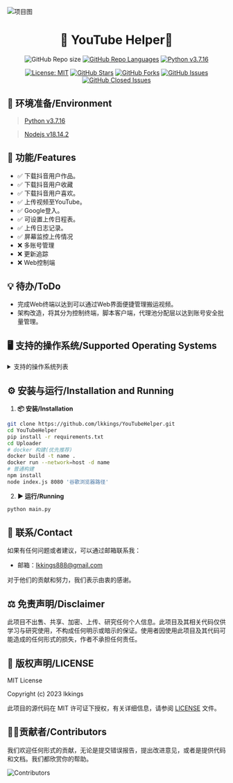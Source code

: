 
![项目图]()

<h1 align="center">🎉 YouTube Helper🎉</h1>
<div align="center">

![GitHub Repo size](https://img.shields.io/github/repo-size/lkkings/YouTubeHelper?style=for-the-badge&color=3cb371)
[![GitHub Repo Languages](https://img.shields.io/github/languages/top/lkkings/YouTubeHelper?style=for-the-badge)](https://github.com/BeyondDimension/SteamTools/search?l=c%23)
[![Python v3.7.16](https://img.shields.io/badge/python-v3.7.16-orange?style=for-the-badge)](https://github.com/lkkings/YouTubeHelper.git)

[![License: MIT](https://img.shields.io/badge/License-MIT-yellow.svg)](https://opensource.org/licenses/MIT)
[![GitHub Stars](https://img.shields.io/github/stars/lkkings/YouTubeHelper?style=social)](https://github.com/lkkings/YouTubeHelper.git)
[![GitHub Forks](https://img.shields.io/github/forks/lkkings/YouTubeHelper?style=social)](https://github.com/lkkings/YouTubeHelper.git)
[![GitHub Issues](https://img.shields.io/github/issues/lkkings/YouTubeHelper?style=social)](https://github.com/lkkings/YouTubeHelper.git)
[![GitHub Closed Issues](https://img.shields.io/github/issues-closed/lkkings/YouTubeHelper?style=social)](https://github.com/lkkings/YouTubeHelper.git)


</div>


## 🚀 环境准备/Environment

> [Python v3.7.16](https://www.python.org/ftp/python/3.7.16)


> [Nodejs v18.14.2](https://nodejs.org/dist/v18.14.2/)

## 🧰 功能/Features
- ✅ 下载抖音用户作品。
- ✅ 下载抖音用户收藏
- ✅ 下载抖音用户喜欢。
- ✅ 上传视频至YouTube。
- ✅ Google登入。
- ✅ 可设置上传日程表。
- ✅ 上传日志记录。
- ✅ 屏幕监控上传情况
- ❌ 多账号管理
- ❌ 更新追踪
- ❌ Web控制端



## 💡 待办/ToDo

- 完成Web终端以达到可以通过Web界面便捷管理搬运视频。
- 架构改造，将其分为控制终端，脚本客户端，代理池分配层以达到账号安全批量管理。

## 🖥 支持的操作系统/Supported Operating Systems

<details>
<summary> 支持的操作系统列表 </summary>

- Windows 11
- Windows 10 或更高版本
- Ubuntu 20.04 LTS 或更高版本
- Debian 10 或更高版本
- CentOS 7 或更高版本

  其它均未测试
</details>

## ⚙️ 安装与运行/Installation and Running

1. **📦 安装/Installation**


```bash
git clone https://github.com/lkkings/YouTubeHelper.git
cd YouTubeHelper
pip install -r requirements.txt
cd Uploader
# docker 构建(优先推荐)
docker build -t name .
docker run --network=host -d name
# 普通构建
npm install
node index.js 8080 '谷歌浏览器路径'
```

2. **▶️ 运行/Running**

```bash
python main.py
```



## 📧 联系/Contact

如果有任何问题或者建议，可以通过邮箱联系我：

- 邮箱：[lkkings888@gmail.com](mailto:lkkings888@gmail.com)


对于他们的贡献和努力，我们表示由衷的感谢。


## ⚖️ 免责声明/Disclaimer

此项目不出售、共享、加密、上传、研究任何个人信息。此项目及其相关代码仅供学习与研究使用，不构成任何明示或暗示的保证。使用者因使用此项目及其代码可能造成的任何形式的损失，作者不承担任何责任。


## 📜 版权声明/LICENSE

MIT License

Copyright (c) 2023 lkkings

此项目的源代码在 MIT 许可证下授权，有关详细信息，请参阅 [LICENSE](LICENSE) 文件。



## 👨‍💻贡献者/Contributors

我们欢迎任何形式的贡献，无论是提交错误报告，提出改进意见，或者是提供代码和文档。我们都欣赏你的帮助。

![Contributors](https://contributors-img.web.app/image?repo=lkkings/YouTubeHelper)
